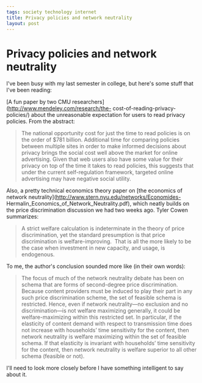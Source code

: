 ```yaml
--- 
tags: society technology internet
title: Privacy policies and network neutrality
layout: post
---
```

# Privacy policies and network neutrality


I've been busy with my last semester in college, but here's some stuff that
I've been reading: 

[A fun paper by two CMU researchers](http://www.mendeley.com/research/the-
cost-of-reading-privacy-policies/) about the unreasonable expectation for
users to read privacy policies. From the abstract:

> The national opportunity cost for just the time to read policies is on the
> order of $781 billion. Additional time for comparing policies between multiple
> sites in order to make informed decisions about privacy brings the social cost
> well above the market for online advertising. Given that web users also have
> some value for their privacy on top of the time it takes to read policies,
> this suggests that under the current self-regulation framework, targeted
> online advertising may have negative social utility.

Also, a pretty technical economics theory paper on [the economics of network
neutrality](http://www.stern.nyu.edu/networks/Economides-
Hermalin_Economics_of_Network_Neutrality.pdf), which neatly builds on the
price discrimination discussion we had two weeks ago. Tyler Cowen summarizes:

> A strict welfare calculation is indeterminate in the theory of price
> discrimination, yet the standard presumption is that price discrimination is
> welfare-improving.  That is all the more likely to be the case when investment
> in new capacity, and usage, is endogenous.

To me, the author's conclusion sounded more like (in their own words):

> The focus of much of the network neutrality debate has been on schema that
> are forms of second-degree price discrimination. Because content providers
> must be induced to play their part in any such price discrimination scheme,
> the set of feasible schema is restricted. Hence, even if network neutrality—no
> exclusion and no discrimination—is not welfare maximizing generally, it could
> be welfare-maximizing within this restricted set. In particular, if the
> elasticity of content demand with respect to transmission time does not
> increase with households’ time sensitivity for the content, then network
> neutrality is welfare maximizing within the set of feasible schema. If that
> elasticity is invariant with households’ time sensitivity for the content,
> then network neutrality is welfare superior to all other schema (feasible or
> not).

I'll need to look more closely before I have something intelligent to say
about it.

